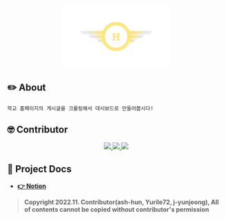 <div align="center">
    <img width="50%" src="https://github.com/hnu-cheetTeam/Hermes_Online/blob/main/design/Logo.png"/>
</div>


## ✏️ About
    학교 홈페이지의 게시글을 크롤링해서 대시보드로 만들어봅시다!

## 🤓 Contributor

<div align="center">
    <a href="https://github.com/ash-hun" align="center">
      <img src=https://img.shields.io/badge/Ash_hun-000000?style=flat-square/>
    </a>
    <a href="https://github.com/j-yunjeong" align="center">
      <img src=https://img.shields.io/badge/J_yunjeong-fa50ea?style=flat-square/>
    </a>
    <a href="https://github.com/Yurile72" align="center">
      <img src=https://img.shields.io/badge/Yurile72-8c8c8c?style=flat-square/>
    </a>
</div>

## 📑 Project Docs
  - **[👉 Notion](https://hunspace.notion.site/HNU-CheetTeam-7e82b315b29742b19ecf1943cb560eca)**



> **Copyright 2022.11. Contributor(ash-hun, Yurile72, j-yunjeong), All of contents cannot be copied without contributor's permission**
